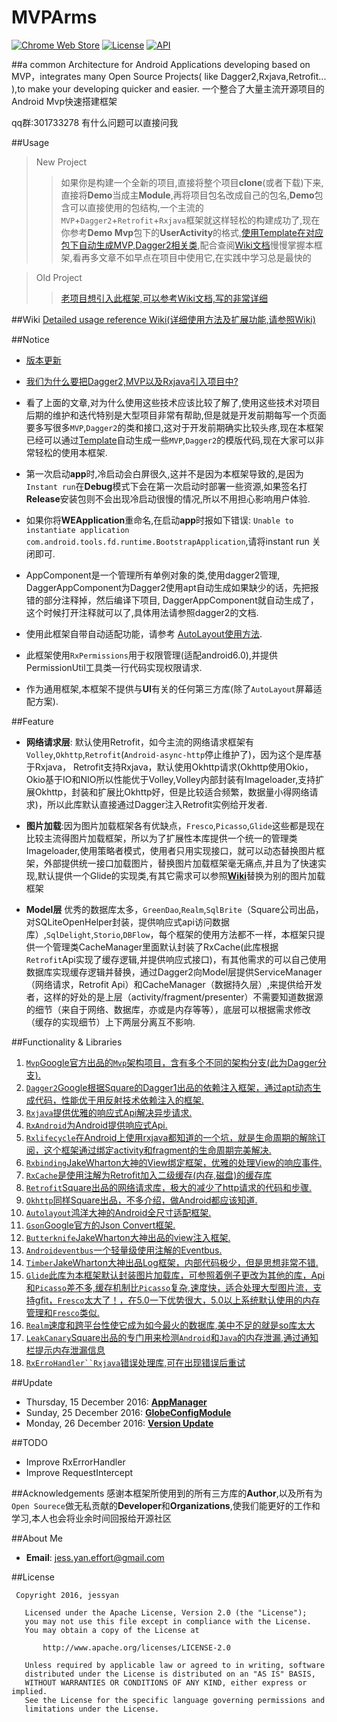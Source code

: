# MVPArms 
[![Chrome Web Store](https://img.shields.io/chrome-web-store/stars/nimelepbpejjlbmoobocpfnjhihnpked.svg)]()
[![License](http://img.shields.io/badge/License-Apache%202.0-blue.svg?style=flat-square)](http://www.apache.org/licenses/LICENSE-2.0)
[![API](https://img.shields.io/badge/API-15%2B-blue.svg?style=flat-square)](https://developer.android.com/about/versions/android-4.0.3.html)

##a common Architecture for Android Applications developing based on MVP，integrates many Open Source Projects( like Dagger2,Rxjava,Retrofit... ),to make your developing quicker and easier. 
一个整合了大量主流开源项目的Android Mvp快速搭建框架

qq群:301733278 有什么问题可以直接问我

##Usage
> New Project
>> 如果你是构建一个全新的项目,直接将整个项目**clone**(或者下载)下来,直接将**Demo**当成主**Module**,再将项目包名改成自己的包名,**Demo**包含可以直接使用的包结构,一个主流的`MVP`+`Dagger2`+`Retrofit`+`Rxjava`框架就这样轻松的构建成功了,现在你参考**Demo Mvp**包下的**UserActivity**的格式,[使用Template在对应包下自动生成MVP,Dagger2相关类](http://www.jianshu.com/p/56cf17ab896d),配合查阅[Wiki文档](https://github.com/JessYanCoding/MVPArms/wiki)慢慢掌握本框架,看再多文章不如早点在项目中使用它,在实践中学习总是最快的
 
> Old Project
>> [老项目想引入此框架,可以参考Wiki文档,写的非常详细](https://github.com/JessYanCoding/MVPArms/wiki)

##Wiki
[Detailed usage reference Wiki(详细使用方法及扩展功能,请参照Wiki)](https://github.com/JessYanCoding/MVPArms/wiki)

<!--##The project used [In Progress]
[Inspired by eyepetizer（灵感来源于开眼视频,开发中...）](https://github.com/JessYanCoding/WideEyes) -->


##Notice

* [版本更新](https://github.com/JessYanCoding/MVPArms/wiki#1.6) 

* [我们为什么要把Dagger2,MVP以及Rxjava引入项目中?](http://www.jianshu.com/p/91c2bb8e6369)

* 看了上面的文章,对为什么使用这些技术应该比较了解了,使用这些技术对项目后期的维护和迭代特别是大型项目非常有帮助,但是就是开发前期每写一个页面要多写很多`MVP`,`Dagger2`的类和接口,这对于开发前期确实比较头疼,现在本框架已经可以通过[Template](http://www.jianshu.com/p/56cf17ab896d)自动生成一些`MVP`,`Dagger2`的模版代码,现在大家可以非常轻松的使用本框架.

* 第一次启动**app**时,冷启动会白屏很久,这并不是因为本框架导致的,是因为`Instant run`在**Debug**模式下会在第一次启动时部署一些资源,如果签名打**Release**安装包则不会出现冷启动很慢的情况,所以不用担心影响用户体验.

* 如果你将**WEApplication**重命名,在启动**app**时报如下错误: `Unable to instantiate application com.android.tools.fd.runtime.BootstrapApplication`,请将instant run 关闭即可.

* AppComponent是一个管理所有单例对象的类,使用dagger2管理, DaggerAppComponent为Dagger2使用apt自动生成如果缺少的话，先把报错的部分注释掉，然后编译下项目, DaggerAppComponent就自动生成了，这个时候打开注释就可以了,具体用法请参照dagger2的文档.

* 使用此框架自带自动适配功能，请参考 [AutoLayout使用方法](https://github.com/hongyangAndroid/AndroidAutoLayout).

* 此框架使用`RxPermissions`用于权限管理(适配android6.0),并提供PermissionUtil工具类一行代码实现权限请求. 

* 作为通用框架,本框架不提供与**UI**有关的任何第三方库(除了`AutoLayout`屏幕适配方案).


##Feature

* **网络请求层**: 默认使用Retrofit，如今主流的网络请求框架有`Volley`,`Okhttp`,`Retrofit`(`Android-async-http`停止维护了)，因为这个是库基于Rxjava， Retrofit支持Rxjava，默认使用Okhttp请求(Okhttp使用Okio，Okio基于IO和NIO所以性能优于Volley,Volley内部封装有Imageloader,支持扩展Okhttp，封装和扩展比Okhttp好，但是比较适合频繁，数据量小得网络请求)，所以此库默认直接通过Dagger注入Retrofit实例给开发者.

* **图片加载**:因为图片加载框架各有优缺点，`Fresco`,`Picasso`,`Glide`这些都是现在比较主流得图片加载框架，所以为了扩展性本库提供一个统一的管理类Imageloader,使用策略者模式，使用者只用实现接口，就可以动态替换图片框架，外部提供统一接口加载图片，替换图片加载框架毫无痛点,并且为了快速实现,默认提供一个Glide的实现类,有其它需求可以参照[**Wiki**](https://github.com/JessYanCoding/MVPArms/wiki#3.4)替换为别的图片加载框架

* **Model层** 优秀的数据库太多，`GreenDao`,`Realm`,`SqlBrite`（Square公司出品，对SQLiteOpenHelper封装，提供响应式api访问数据库）,`SqlDelight`,`Storio`,`DBFlow`，每个框架的使用方法都不一样，本框架只提供一个管理类CacheManager里面默认封装了RxCache(此库根据`Retrofit`Api实现了缓存逻辑,并提供响应式接口)，有其他需求的可以自己使用数据库实现缓存逻辑并替换，通过Dagger2向Model层提供ServiceManager（网络请求，Retrofit Api）和CacheManager（数据持久层）,来提供给开发者，这样的好处的是上层（activity/fragment/presenter）不需要知道数据源的细节（来自于网络、数据库，亦或是内存等等），底层可以根据需求修改（缓存的实现细节）上下两层分离互不影响.

##Functionality & Libraries
1. [`Mvp`Google官方出品的`Mvp`架构项目，含有多个不同的架构分支(此为Dagger分支).](https://github.com/googlesamples/android-architecture/tree/todo-mvp-dagger/)
2. [`Dagger2`Google根据Square的Dagger1出品的依赖注入框架，通过apt动态生成代码，性能优于用反射技术依赖注入的框架.](https://github.com/google/dagger)
3. [`Rxjava`提供优雅的响应式Api解决异步请求.](https://github.com/ReactiveX/RxJava)
4. [`RxAndroid`为Android提供响应式Api.](https://github.com/ReactiveX/RxAndroid)
5. [`Rxlifecycle`在Android上使用rxjava都知道的一个坑，就是生命周期的解除订阅，这个框架通过绑定activity和fragment的生命周期完美解决.](https://github.com/trello/RxLifecycle)
6. [`Rxbinding`JakeWharton大神的View绑定框架，优雅的处理View的响应事件.](https://github.com/JakeWharton/RxBinding)
7. [`RxCache`是使用注解为Retrofit加入二级缓存(内存,磁盘)的缓存库](https://github.com/VictorAlbertos/RxCache)
8. [`Retrofit`Square出品的网络请求库，极大的减少了http请求的代码和步骤.](https://github.com/square/retrofit)
9. [`Okhttp`同样Square出品，不多介绍，做Android都应该知道.](https://github.com/square/okhttp)
10. [`Autolayout`鸿洋大神的Android全尺寸适配框架.](https://github.com/hongyangAndroid/AndroidAutoLayout)
11. [`Gson`Google官方的Json Convert框架.](https://github.com/google/gson)
12. [`Butterknife`JakeWharton大神出品的view注入框架.](https://github.com/JakeWharton/butterknife)
13. [`Androideventbus`一个轻量级使用注解的Eventbus.](https://github.com/hehonghui/AndroidEventBus)
14. [`Timber`JakeWharton大神出品Log框架，内部代码极少，但是思想非常不错.](https://github.com/JakeWharton/timber)
15. [`Glide`此库为本框架默认封装图片加载库，可参照着例子更改为其他的库，Api和`Picasso`差不多,缓存机制比`Picasso`复杂,速度快，适合处理大型图片流，支持gfit，`Fresco`太大了！，在5.0一下优势很大，5.0以上系统默认使用的内存管理和`Fresco`类似.](https://github.com/bumptech/glide)
16. [`Realm`速度和跨平台性使它成为如今最火的数据库,美中不足的就是so库太大](https://realm.io/docs/java/latest/#getting-started)
17. [`LeakCanary`Square出品的专门用来检测`Android`和`Java`的内存泄漏,通过通知栏提示内存泄漏信息](https://github.com/square/leakcanary)
18. [`RxErroHandler``Rxjava`错误处理库,可在出现错误后重试](https://github.com/JessYanCoding/RxErrorHandler)
 
 
##Update
* Thursday, 15 December 2016: [**AppManager**](https://github.com/JessYanCoding/MVPArms/wiki#3.11)
* Sunday, 25 December 2016: [**GlobeConfigModule**](https://github.com/JessYanCoding/MVPArms/wiki#3.1)
* Monday, 26 December 2016: [**Version Update**](https://github.com/JessYanCoding/MVPArms/wiki#1.6)


##TODO
* Improve RxErrorHandler
* Improve RequestIntercept

 
##Acknowledgements 
感谢本框架所使用到的所有三方库的**Author**,以及所有为`Open Sourece`做无私贡献的**Developer**和**Organizations**,使我们能更好的工作和学习,本人也会将业余时间回报给开源社区


##About Me
* **Email**: jess.yan.effort@gmail.com  

##License
``` 
 Copyright 2016, jessyan       
  
   Licensed under the Apache License, Version 2.0 (the "License");
   you may not use this file except in compliance with the License.
   You may obtain a copy of the License at 
 
       http://www.apache.org/licenses/LICENSE-2.0 

   Unless required by applicable law or agreed to in writing, software
   distributed under the License is distributed on an "AS IS" BASIS,
   WITHOUT WARRANTIES OR CONDITIONS OF ANY KIND, either express or implied.
   See the License for the specific language governing permissions and
   limitations under the License.
```
